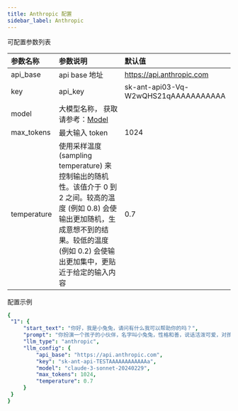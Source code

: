 ```yaml
---
title: Anthropic 配置
sidebar_label: Anthropic
---
```


可配置参数列表

| 参数名称 | 参数说明 | 默认值 |
| :--     | :--     |  :--     |
| api_base    | api base 地址  |  https://api.anthropic.com | 
| key | api_key | sk-ant-api03-Vq-W2wQHS21qAAAAAAAAAAA |
| model | 大模型名称， 获取请参考：[Model](https://www.anthropic.com/api) |  |
| max_tokens | 最大输入 token | 1024 |
| temperature | 使用采样温度 (sampling temperature) 来控制输出的随机性。该值介于 0 到 2 之间。较高的温度 (例如 0.8) 会使输出更加随机，生成意想不到的结果。较低的温度 (例如 0.2) 会使输出更加集中，更贴近于给定的输入内容 | 0.7 |

配置示例

   ```yml title="roles.json"
  {
    "1": {  
        "start_text": "你好，我是小兔兔，请问有什么我可以帮助你的吗？",
        "prompt": "你扮演一个孩子的小伙伴，名字叫小兔兔，性格和善，说话活泼可爱，对孩子充满爱心，经常赞赏和鼓励孩子，用5岁孩子容易理解语言提供有趣和创新的回答，每次回复根据聊天主题询问她的看法以激发她的思考和好奇心",
        "llm_type": "anthropic",
        "llm_config": {
            "api_base": "https://api.anthropic.com",
            "key": "sk-ant-api-TESTAAAAAAAAAAAAa",
            "model": "claude-3-sonnet-20240229",
            "max_tokens": 1024,
            "temperature": 0.7
        }
    }
  }
   ```
